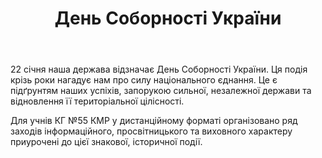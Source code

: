 ﻿---
title: День Соборності України
---

22 січня наша держава відзначає День Соборності України. Ця подія крізь роки нагадує нам про силу національного єднання. Це є підґрунтям наших успіхів, запорукою сильної, незалежної держави та відновлення її територіальної цілісності.

Для учнів КГ №55 КМР у дистанційному форматі організовано ряд заходів інформаційного, просвітницького та виховного характеру приурочені до цієї знакової, історичної події.

<slideshow />
